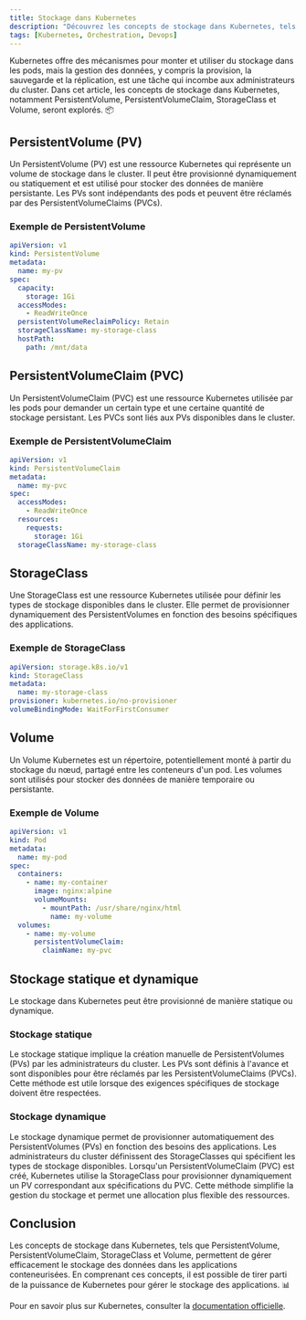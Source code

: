 ```yaml
---
title: Stockage dans Kubernetes
description: "Découvrez les concepts de stockage dans Kubernetes, tels que PersistentVolume, PersistentVolumeClaim, StorageClass et Volume."
tags: [Kubernetes, Orchestration, Devops]
---
```


Kubernetes offre des mécanismes pour monter et utiliser du stockage dans les pods, mais la gestion des données, y compris la provision, la sauvegarde et la réplication, est une tâche qui incombe aux administrateurs du cluster. Dans cet article, les concepts de stockage dans Kubernetes, notamment PersistentVolume, PersistentVolumeClaim, StorageClass et Volume, seront explorés. 📦

<!--truncate-->

## PersistentVolume (PV)

Un PersistentVolume (PV) est une ressource Kubernetes qui représente un volume de stockage dans le cluster. Il peut être provisionné dynamiquement ou statiquement et est utilisé pour stocker des données de manière persistante. Les PVs sont indépendants des pods et peuvent être réclamés par des PersistentVolumeClaims (PVCs).

### Exemple de PersistentVolume

```yaml
apiVersion: v1
kind: PersistentVolume
metadata:
  name: my-pv
spec:
  capacity:
    storage: 1Gi
  accessModes:
    - ReadWriteOnce
  persistentVolumeReclaimPolicy: Retain
  storageClassName: my-storage-class
  hostPath:
    path: /mnt/data
```

## PersistentVolumeClaim (PVC)

Un PersistentVolumeClaim (PVC) est une ressource Kubernetes utilisée par les pods pour demander un certain type et une certaine quantité de stockage persistant. Les PVCs sont liés aux PVs disponibles dans le cluster.

### Exemple de PersistentVolumeClaim

```yaml
apiVersion: v1
kind: PersistentVolumeClaim
metadata:
  name: my-pvc
spec:
  accessModes:
    - ReadWriteOnce
  resources:
    requests:
      storage: 1Gi
  storageClassName: my-storage-class
```

## StorageClass

Une StorageClass est une ressource Kubernetes utilisée pour définir les types de stockage disponibles dans le cluster. Elle permet de provisionner dynamiquement des PersistentVolumes en fonction des besoins spécifiques des applications.

### Exemple de StorageClass

```yaml
apiVersion: storage.k8s.io/v1
kind: StorageClass
metadata:
  name: my-storage-class
provisioner: kubernetes.io/no-provisioner
volumeBindingMode: WaitForFirstConsumer
```

## Volume

Un Volume Kubernetes est un répertoire, potentiellement monté à partir du stockage du nœud, partagé entre les conteneurs d'un pod. Les volumes sont utilisés pour stocker des données de manière temporaire ou persistante.

### Exemple de Volume

```yaml
apiVersion: v1
kind: Pod
metadata:
  name: my-pod
spec:
  containers:
    - name: my-container
      image: nginx:alpine
      volumeMounts:
        - mountPath: /usr/share/nginx/html
          name: my-volume
  volumes:
    - name: my-volume
      persistentVolumeClaim:
        claimName: my-pvc
```

## Stockage statique et dynamique

Le stockage dans Kubernetes peut être provisionné de manière statique ou dynamique. 

### Stockage statique

Le stockage statique implique la création manuelle de PersistentVolumes (PVs) par les administrateurs du cluster. Les PVs sont définis à l'avance et sont disponibles pour être réclamés par les PersistentVolumeClaims (PVCs). Cette méthode est utile lorsque des exigences spécifiques de stockage doivent être respectées.

### Stockage dynamique

Le stockage dynamique permet de provisionner automatiquement des PersistentVolumes (PVs) en fonction des besoins des applications. Les administrateurs du cluster définissent des StorageClasses qui spécifient les types de stockage disponibles. Lorsqu'un PersistentVolumeClaim (PVC) est créé, Kubernetes utilise la StorageClass pour provisionner dynamiquement un PV correspondant aux spécifications du PVC. Cette méthode simplifie la gestion du stockage et permet une allocation plus flexible des ressources.

## Conclusion

Les concepts de stockage dans Kubernetes, tels que PersistentVolume, PersistentVolumeClaim, StorageClass et Volume, permettent de gérer efficacement le stockage des données dans les applications conteneurisées. En comprenant ces concepts, il est possible de tirer parti de la puissance de Kubernetes pour gérer le stockage des applications. 📊

Pour en savoir plus sur Kubernetes, consulter la [documentation officielle](https://kubernetes.io/fr/docs/concepts/).
